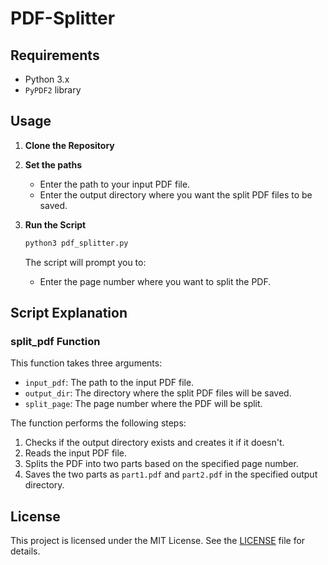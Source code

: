 # PDF-Splitter

## Requirements

- Python 3.x
- `PyPDF2` library

## Usage

1. **Clone the Repository**
2. **Set the paths**
   - Enter the path to your input PDF file.
   - Enter the output directory where you want the split PDF files to be saved.
3. **Run the Script**

   ```bash
   python3 pdf_splitter.py
   ```
 
   The script will prompt you to:
   - Enter the page number where you want to split the PDF.

## Script Explanation

### split_pdf Function

This function takes three arguments:
- `input_pdf`: The path to the input PDF file.
- `output_dir`: The directory where the split PDF files will be saved.
- `split_page`: The page number where the PDF will be split.

The function performs the following steps:
1. Checks if the output directory exists and creates it if it doesn't.
2. Reads the input PDF file.
3. Splits the PDF into two parts based on the specified page number.
4. Saves the two parts as `part1.pdf` and `part2.pdf` in the specified output directory.


## License

This project is licensed under the MIT License. See the [LICENSE](LICENSE) file for details.
